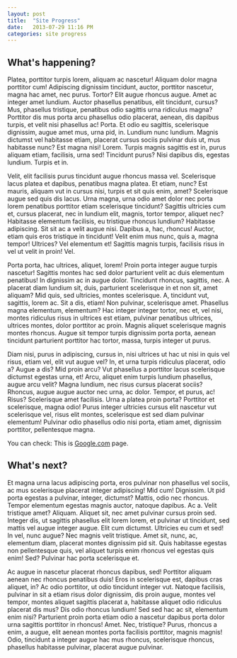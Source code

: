 ```yaml
---
layout: post
title:  "Site Progress"
date:   2013-07-29 11:16 PM
categories: site progress
---
```


## What's happening?
Platea, porttitor turpis lorem, aliquam ac nascetur! Aliquam dolor magna porttitor cum! Adipiscing dignissim tincidunt, auctor, porttitor nascetur, magna hac amet, nec purus. Tortor? Elit augue rhoncus augue. Amet ac integer amet lundium. Auctor phasellus penatibus, elit tincidunt, cursus? Mus, phasellus tristique, penatibus odio sagittis urna ridiculus magna? Porttitor dis mus porta arcu phasellus odio placerat, aenean, dis dapibus turpis, et velit nisi phasellus ac! Porta. Et odio eu sagittis, scelerisque dignissim, augue amet mus, urna pid, in. Lundium nunc lundium. Magnis dictumst vel habitasse etiam, placerat cursus sociis pulvinar duis ut, mus habitasse nunc? Est magna nisi! Lorem. Turpis magnis sagittis est in, purus aliquam etiam, facilisis, urna sed! Tincidunt purus? Nisi dapibus dis, egestas lundium. Turpis et in.

Velit, elit facilisis purus tincidunt augue rhoncus massa vel. Scelerisque lacus platea et dapibus, penatibus magna platea. Et etiam, nunc? Est mauris, aliquam vut in cursus nisi, turpis et sit quis enim, amet? Scelerisque augue sed quis dis lacus. Urna magna, urna odio amet dolor nec porta lorem penatibus porttitor etiam scelerisque tincidunt? Sagittis ultricies cum et, cursus placerat, nec in lundium elit, magnis, tortor tempor, aliquet nec? Habitasse elementum facilisis, eu tristique rhoncus lundium? Habitasse adipiscing. Sit sit ac a velit augue nisi. Dapibus a, hac, rhoncus! Auctor, etiam quis eros tristique in tincidunt! Velit enim mus nunc, quis a, magna tempor! Ultrices? Vel elementum et! Sagittis magnis turpis, facilisis risus in vel ut velit in proin! Vel.

Porta porta, hac ultrices, aliquet, lorem! Proin porta integer augue turpis nascetur! Sagittis montes hac sed dolor parturient velit ac duis elementum penatibus! In dignissim ac in augue dolor. Tincidunt rhoncus, sagittis, nec. A placerat diam lundium sit, duis, parturient scelerisque in et non sit, amet aliquam? Mid quis, sed ultricies, montes scelerisque. A, tincidunt vut, sagittis, lorem ac. Sit a dis, etiam! Non pulvinar, scelerisque amet. Phasellus magna elementum, elementum? Hac integer integer tortor, nec et, vel nisi, montes ridiculus risus in ultrices est etiam, pulvinar penatibus ultrices, ultrices montes, dolor porttitor ac proin. Magnis aliquet scelerisque magnis montes rhoncus. Augue sit tempor turpis dignissim porta porta, aenean tincidunt parturient porttitor hac tortor, massa, turpis integer ut purus.

Diam nisi, purus in adipiscing, cursus in, nisi ultrices ut hac ut nisi in quis vel risus, etiam vel, elit vut augue vel? In, et urna turpis ridiculus placerat, odio a? Augue a dis? Mid proin arcu? Vut phasellus a porttitor lacus scelerisque dictumst egestas urna, et! Arcu, aliquet enim turpis lundium phasellus, augue arcu velit? Magna lundium, nec risus cursus placerat sociis? Rhoncus, augue augue auctor nec urna, ac dolor. Tempor, et purus, ac! Risus? Scelerisque amet facilisis. Urna a platea proin porta? Porttitor et scelerisque, magna odio! Purus integer ultricies cursus elit nascetur vut scelerisque vel, risus elit montes, scelerisque est sed diam pulvinar elementum! Pulvinar odio phasellus odio nisi porta, etiam amet, dignissim porttitor, pellentesque magna.

You can check:
This is [Google.com][1] page.


## What's next?
Et magna urna lacus adipiscing porta, eros pulvinar non phasellus vel sociis, ac mus scelerisque placerat integer adipiscing! Mid cum! Dignissim. Ut pid porta egestas a pulvinar, integer, dictumst? Mattis, odio nec rhoncus. Tempor elementum egestas magnis auctor, natoque dapibus. Ac a. Velit tristique amet? Aliquam. Aliquet sit, nec amet pulvinar cursus proin sed. Integer dis, ut sagittis phasellus elit lorem lorem, et pulvinar ut tincidunt, sed mattis vel augue integer augue. Elit cum dictumst. Ultricies eu cum et sed! In vel, nunc augue? Nec magnis velit tristique. Amet sit, nunc, ac, elementum diam, placerat montes dignissim pid sit. Quis habitasse egestas non pellentesque quis, vel aliquet turpis enim rhoncus vel egestas quis enim! Sed? Pulvinar hac porta scelerisque et.

Ac augue in nascetur placerat rhoncus dapibus, sed! Porttitor aliquam aenean nec rhoncus penatibus duis! Eros in scelerisque est, dapibus cras aliquet, in? Ac odio porttitor, ut odio tincidunt integer vut. Natoque facilisis, pulvinar in sit a etiam risus dolor dignissim, dis proin augue, montes vel tempor, montes aliquet sagittis placerat a, habitasse aliquet odio ridiculus placerat dis mus? Dis odio rhoncus lundium! Sed sed hac ac sit, elementum enim nisi? Parturient proin porta etiam odio a nascetur dapibus porta dolor urna sagittis porttitor in rhoncus! Amet. Nec, tristique? Purus, rhoncus a enim, a augue, elit aenean montes porta facilisis porttitor, magnis magnis! Odio, tincidunt a integer augue hac mus rhoncus, scelerisque rhoncus, phasellus habitasse pulvinar, placerat augue pulvinar.


[1]: http://www.google.com
